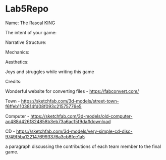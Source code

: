 # Lab5Repo

Name: The Rascal KING

The intent of your game:

Narrative Structure:

Mechanics:

Aesthetics:

Joys and struggles while writing this game

Credits:

Wonderful website for converting files - https://fabconvert.com/

Town - https://sketchfab.com/3d-models/street-town-f6ffeb1103814fd08f093c21575776e5

Computer - https://sketchfab.com/3d-models/old-computer-ac488d426f824858b3eb73a6ac15f9da#download

CD - https://sketchfab.com/3d-models/very-simple-cd-disc-9749f5ba1221476993376a3cb8fee1a5


a paragraph discussing the contributions of each team member to the final game.
